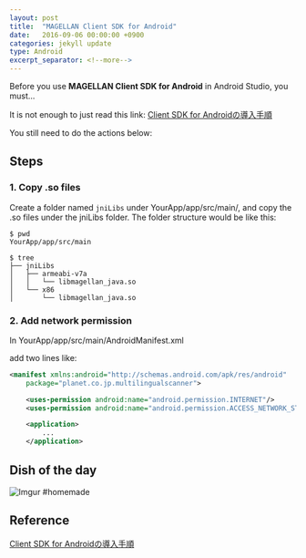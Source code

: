 ```yaml
---
layout: post
title:  "MAGELLAN Client SDK for Android"
date:   2016-09-06 00:00:00 +0900
categories: jekyll update
type: Android
excerpt_separator: <!--more-->
---
```

<!--more-->

Before you use **MAGELLAN Client SDK for Android** in Android Studio, you must...

It is not enough to just read this link:
[Client SDK for Androidの導入手順][R1]

You still need to do the actions below:

Steps
---

### 1. Copy .so files

Create a folder named `jniLibs` under YourApp/app/src/main/, and copy the .so files under the jniLibs folder. The folder structure would be like this:

```
$ pwd
YourApp/app/src/main
```

```
$ tree
├── jniLibs
│   ├── armeabi-v7a
│   │   └── libmagellan_java.so
│   └── x86
│       └── libmagellan_java.so
```

### 2. Add network permission

In YourApp/app/src/main/AndroidManifest.xml

add two lines like:

``` xml
<manifest xmlns:android="http://schemas.android.com/apk/res/android"
    package="planet.co.jp.multilingualscanner">

    <uses-permission android:name="android.permission.INTERNET"/>
    <uses-permission android:name="android.permission.ACCESS_NETWORK_STATE"/>

    <application>
        ...
    </application>
```

Dish of the day
---
![Imgur](http://i.imgur.com/4OJweos.jpg)
#homemade

Reference
---
[Client SDK for Androidの導入手順][R1]

[R1]: http://devcenter.magellanic-clouds.com/reference/client-sdk/ja/android/introduction.html
